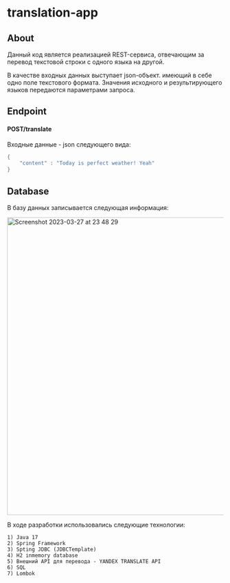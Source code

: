 # translation-app

## About
Данный код является реализацией REST-сервиса, отвечающим за перевод текстовой строки с одного языка на другой.

В качестве входных данных выступает json-объект. имеющий в себе одно поле текстового формата. Значения исходного и результирующего языков передаются параметрами запроса.

## Endpoint

#### POST/translate

Входные данные - json следующего вида:

```java
{
    "content" : "Today is perfect weather! Yeah"
}
```

## Database
В базу данных записывается следующая информация:

<img width="692" alt="Screenshot 2023-03-27 at 23 48 29" src="https://user-images.githubusercontent.com/76592052/228064316-b0c1c233-0fee-494d-a7da-04204158bccc.png">

В ходе разработки использовались следующие технологии:

    1) Java 17
    2) Spring Framework
    3) Spting JDBC (JDBCTemplate)
    4) H2 inmemory database
    5) Внешний API для перевода - YANDEX TRANSLATE API
    6) SQL 
    7) Lombok
